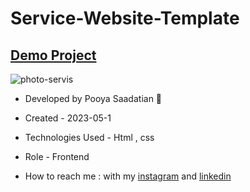 # Service-Website-Template
## [Demo Project](https://p-stn.github.io/Service-Website-Template/)

![photo-servis](https://github.com/p-stn/Service-Website-Template/assets/63667741/7b61e7fd-311d-4f54-88e4-255751b53f25)


- Developed by Pooya Saadatian 🤙

-  Created - 2023-05-1

- Technologies Used - Html , css  

- Role - Frontend

- How to reach me : with my [instagram]() and [linkedin]()
